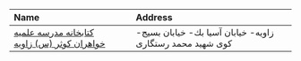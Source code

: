 | Name                                                   | Address                                                   |
|:-------------------------------------------------------|:----------------------------------------------------------|
| [کتابخانه مدرسه علمیه خواهران کوثر (س) زاویه](http://) | زاویه- خیابان آسیا بك- خیابان بسیج- کوی شهید محمد رستگاری |